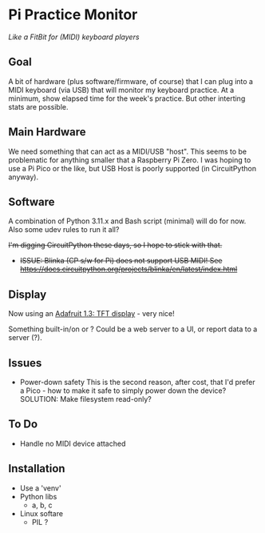 # Pi Practice Monitor
*Like a FitBit for (MIDI) keyboard players*

## Goal
A bit of hardware (plus software/firmware, of course) that I can plug into a
MIDI keyboard (via USB) that will monitor my keyboard practice. At a minimum, show
elapsed time for the week's practice. But other interting stats are possible.

## Main Hardware
We need something that can act as a MIDI/USB "host". This seems to be problematic
for anything smaller that a Raspberry Pi Zero. I was hoping to use a Pi Pico or the like,
but USB Host is poorly supported (in CircuitPython anyway).

## Software
A combination of Python 3.11.x and Bash script (minimal) will do for now.
Also some udev rules to run it all?

<strike>I'm digging CircuitPython these days, so I hope to stick with that.
* ISSUE: Blinka (CP s/w for Pi) does not support USB MIDI! See https://docs.circuitpython.org/projects/blinka/en/latest/index.html
</strike>

## Display
Now using an [Adafruit 1.3: TFT display](https://www.adafruit.com/product/4484) - very nice! 

Something built-in/on or ? Could be a web server to a UI, or report data to a server (?).

## Issues
* Power-down safety
 This is the second reason, after cost, that I'd prefer a Pico - how to make it safe to 
 simply power down the device? SOLUTION: Make filesystem read-only?

## To Do
 * Handle no MIDI device attached
 
## Installation
* Use a 'venv'
* Python libs
  * a, b, c
* Linux softare
  * PIL ?
